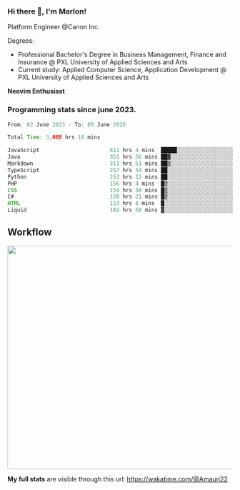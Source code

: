 
### Hi there 👋, I'm Marlon!

Platform Engineer @Canon Inc.

Degrees: 
- Professional Bachelor's Degree in Business Management, Finance and Insurance @ PXL University of Applied Sciences and Arts
- Current study: Applied Computer Science, Application Development @ PXL University of Applied Sciences and Arts

**Neovim Enthusiast**

### Programming stats since june 2023.
<!--START_SECTION:waka-->

```java
From: 02 June 2023 - To: 05 June 2025

Total Time: 3,088 hrs 18 mins

JavaScript                      612 hrs 4 mins  █████░░░░░░░░░░░░░░░░░░░░   19.38 %
Java                            351 hrs 56 mins ██▓░░░░░░░░░░░░░░░░░░░░░░   11.14 %
Markdown                        311 hrs 51 mins ██▒░░░░░░░░░░░░░░░░░░░░░░   09.87 %
TypeScript                      257 hrs 54 mins ██░░░░░░░░░░░░░░░░░░░░░░░   08.17 %
Python                          257 hrs 12 mins ██░░░░░░░░░░░░░░░░░░░░░░░   08.14 %
PHP                             156 hrs 4 mins  █▒░░░░░░░░░░░░░░░░░░░░░░░   04.94 %
CSS                             154 hrs 50 mins █▒░░░░░░░░░░░░░░░░░░░░░░░   04.90 %
C#                              150 hrs 21 mins █▒░░░░░░░░░░░░░░░░░░░░░░░   04.76 %
HTML                            113 hrs 8 mins  █░░░░░░░░░░░░░░░░░░░░░░░░   03.58 %
Liquid                          102 hrs 58 mins ▓░░░░░░░░░░░░░░░░░░░░░░░░   03.26 %
```

<!--END_SECTION:waka-->

## Workflow
<a href="https://wakatime.com"><img width="750" height="500" src="https://wakatime.com/share/@Amauri22/c9755ad7-b574-44e4-a9ee-ddb3582724ea.png" /></a>

**My full stats** are visible through this url: https://wakatime.com/@Amauri22

